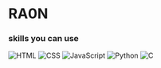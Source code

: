 # RA0N

### skills you can use
![HTML](https://img.shields.io/badge/HTML-E34F26?style=flat&logo=html5&logoColor=FFFFFF)
![CSS](https://img.shields.io/badge/CSS-1572B6?style=flat&logo=css3&logoColor=FFFFFF)
![JavaScript](https://img.shields.io/badge/JavaScript-F7DF1E?style=flat&logo=javascript&logoColor=FFFFFF)
![Python](https://img.shields.io/badge/Python-3776AB?style=flat&logo=python&logoColor=FFFFFF)
![C](https://img.shields.io/badge/C-A8B9CC?style=flat&logo=c&logoColor=FFFFFF)
<!--
- 🔭 I’m currently working on ...
- 🌱 I’m currently learning ...
- 👯 I’m looking to collaborate on ...
- 🤔 I’m looking for help with ...
- 💬 Ask me about ...
- 📫 How to reach me: ...
- 😄 Pronouns: ...
- ⚡ Fun fact: ...
-->
